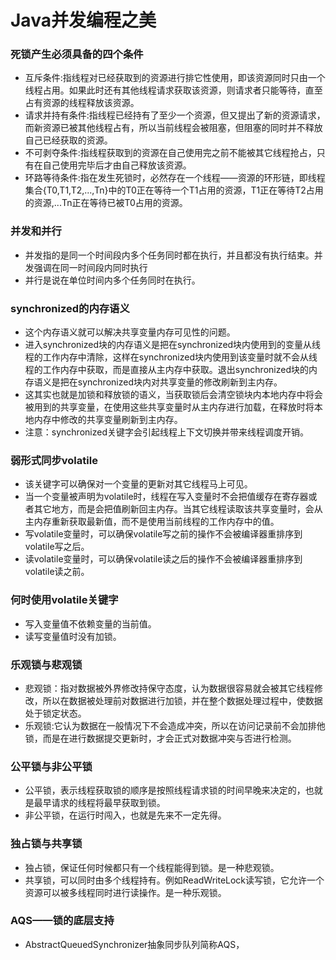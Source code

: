 # Java并发编程之美
### 死锁产生必须具备的四个条件
* 互斥条件:指线程对已经获取到的资源进行排它性使用，即该资源同时只由一个线程占用。如果此时还有其他线程请求获取该资源，则请求者只能等待，直至占有资源的线程释放该资源。
* 请求并持有条件:指线程已经持有了至少一个资源，但又提出了新的资源请求，而新资源已被其他线程占有，所以当前线程会被阻塞，但阻塞的同时并不释放自己已经获取的资源。
* 不可剥夺条件:指线程获取到的资源在自己使用完之前不能被其它线程抢占，只有在自己使用完毕后才由自己释放该资源。
* 环路等待条件:指在发生死锁时，必然存在一个线程——资源的环形链，即线程集合{T0,T1,T2,...,Tn}中的T0正在等待一个T1占用的资源，T1正在等待T2占用的资源,...Tn正在等待已被T0占用的资源。

### 并发和并行
* 并发指的是同一个时间段内多个任务同时都在执行，并且都没有执行结束。并发强调在同一时间段内同时执行
* 并行是说在单位时间内多个任务同时在执行。

### synchronized的内存语义
* 这个内存语义就可以解决共享变量内存可见性的问题。
* 进入synchronized块的内存语义是把在synchronized块内使用到的变量从线程的工作内存中清除，这样在synchronized块内使用到该变量时就不会从线程的工作内存中获取，而是直接从主内存中获取。退出synchronized块的内存语义是把在synchronized块内对共享变量的修改刷新到主内存。
* 这其实也就是加锁和释放锁的语义，当获取锁后会清空锁块内本地内存中将会被用到的共享变量，在使用这些共享变量时从主内存进行加载，在释放时将本地内存中修改的共享变量刷新到主内存。
* 注意：synchronized关键字会引起线程上下文切换并带来线程调度开销。

### 弱形式同步volatile
* 该关键字可以确保对一个变量的更新对其它线程马上可见。
* 当一个变量被声明为volatile时，线程在写入变量时不会把值缓存在寄存器或者其它地方，而是会把值刷新回主内存。当其它线程读取该共享变量时，会从主内存重新获取最新值，而不是使用当前线程的工作内存中的值。
* 写volatile变量时，可以确保volatile写之前的操作不会被编译器重排序到volatile写之后。
* 读volatile变量时，可以确保volatile读之后的操作不会被编译器重排序到volatile读之前。

### 何时使用volatile关键字
* 写入变量值不依赖变量的当前值。
* 读写变量值时没有加锁。

### 乐观锁与悲观锁
* 悲观锁：指对数据被外界修改持保守态度，认为数据很容易就会被其它线程修改，所以在数据被处理前对数据进行加锁，并在整个数据处理过程中，使数据处于锁定状态。
* 乐观锁:它认为数据在一般情况下不会造成冲突，所以在访问记录前不会加排他锁，而是在进行数据提交更新时，才会正式对数据冲突与否进行检测。

### 公平锁与非公平锁
* 公平锁，表示线程获取锁的顺序是按照线程请求锁的时间早晚来决定的，也就是最早请求的线程将最早获取到锁。
* 非公平锁，在运行时闯入，也就是先来不一定先得。

### 独占锁与共享锁
* 独占锁，保证任何时候都只有一个线程能得到锁。是一种悲观锁。
* 共享锁，可以同时由多个线程持有。例如ReadWriteLock读写锁，它允许一个资源可以被多线程同时进行读操作。是一种乐观锁。

### AQS——锁的底层支持
* AbstractQueuedSynchronizer抽象同步队列简称AQS，


